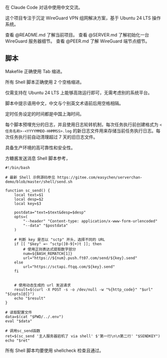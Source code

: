 在 Claude Code 对话中使用中文交流。

这个项目专注于沉淀 WireGuard VPN 组网解决方案，基于 Ubuntu 24 LTS 操作系统。

查看 @README.md 了解当前项目。
查看 @SERVER.md 了解初始化一台 WireGuard 服务器细节。
查看 @PEER.md 了解 WireGuard 端节点细节。

## 脚本

Makefile 正确使用 Tab 缩进。

所有 Shell 脚本正确使用 2 个空格缩进。

仅需支持在 Ubuntu 24 LTS 上能够高效运行即可，无需考虑别的系统平台。

脚本中提示语用中文，中文与个别英文术语前后用空格相隔。

定时任务设定的时间都是中国上海时间。

每个脚本预埋充分的日志，并且使用日志轮转机制，每次任务执行前创建格式为 `<任务名称>-<YYYYMMDD-HHMMSS>.log` 的新日志文件用来存储当前任务执行日志。每次任务执行前自动清理超过 7 天的旧日志文件。

具备生产环境的高可靠性和安全性。

方糖酱发送消息 Shell 脚本参考，
```shell
#!/bin/bash

# 最新 Shell 示例源码参见 https://gitee.com/easychen/serverchan-demo/blob/master/shell/send.sh

function sc_send() {
    local text=$1
    local desp=$2
    local key=$3

    postdata="text=$text&desp=$desp"
    opts=(
        "--header" "Content-type: application/x-www-form-urlencoded"
        "--data" "$postdata"
    )

    # 判断 key 是否以 "sctp" 开头，选择不同的 URL
    if [[ "$key" =~ ^sctp([0-9]+)t ]]; then
        # 使用正则表达式提取数字部分
        num=${BASH_REMATCH[1]}
        url="https://${num}.push.ft07.com/send/${key}.send"
    else
        url="https://sctapi.ftqq.com/${key}.send"
    fi


    # 使用动态生成的 url 发送请求
    result=$(curl -X POST -s -o /dev/null -w "%{http_code}" "$url" "${opts[@]}")
    echo "$result"
}

# 读取配置文件
data=$(cat "$PWD/../.env")
eval "$data"

# 调用sc_send函数
ret=$(sc_send '主人服务器宕机了 via shell' $'第一行\n\n第二行' "$SENDKEY")
echo "$ret"
```

所有 Shell 脚本均要使用 shellcheck 检查且通过。
